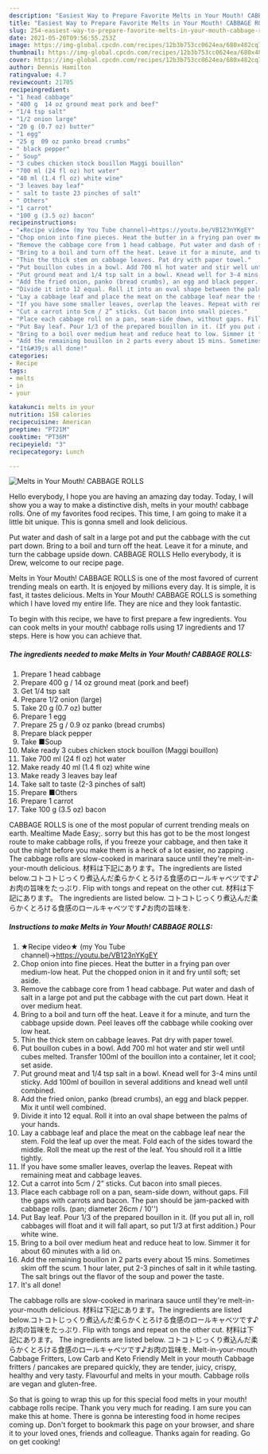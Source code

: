 ```yaml
---
description: "Easiest Way to Prepare Favorite Melts in Your Mouth! CABBAGE ROLLS"
title: "Easiest Way to Prepare Favorite Melts in Your Mouth! CABBAGE ROLLS"
slug: 254-easiest-way-to-prepare-favorite-melts-in-your-mouth-cabbage-rolls
date: 2021-05-20T09:56:55.253Z
image: https://img-global.cpcdn.com/recipes/12b3b753cc0624ea/680x482cq70/melts-in-your-mouth-cabbage-rolls-recipe-main-photo.jpg
thumbnail: https://img-global.cpcdn.com/recipes/12b3b753cc0624ea/680x482cq70/melts-in-your-mouth-cabbage-rolls-recipe-main-photo.jpg
cover: https://img-global.cpcdn.com/recipes/12b3b753cc0624ea/680x482cq70/melts-in-your-mouth-cabbage-rolls-recipe-main-photo.jpg
author: Dennis Hamilton
ratingvalue: 4.7
reviewcount: 21705
recipeingredient:
- "1 head cabbage"
- "400 g  14 oz ground meat pork and beef"
- "1/4 tsp salt"
- "1/2 onion large"
- "20 g (0.7 oz) butter"
- "1 egg"
- "25 g  09 oz panko bread crumbs"
- " black pepper"
- " Soup"
- "3 cubes chicken stock bouillon Maggi bouillon"
- "700 ml (24 fl oz) hot water"
- "40 ml (1.4 fl oz) white wine"
- "3 leaves bay leaf"
- " salt to taste 23 pinches of salt"
- " Others"
- "1 carrot"
- "100 g (3.5 oz) bacon"
recipeinstructions:
- "★Recipe video★ (my You Tube channel)→https://youtu.be/VB123nYKgEY"
- "Chop onion into fine pieces. Heat the butter in a frying pan over medium-low heat. Put the chopped onion in it and fry until soft; set aside."
- "Remove the cabbage core from 1 head cabbage. Put water and dash of salt in a large pot and put the cabbage with the cut part down. Heat it over medium heat."
- "Bring to a boil and turn off the heat. Leave it for a minute, and turn the cabbage upside down. Peel leaves off the cabbage while cooking over low heat."
- "Thin the thick stem on cabbage leaves. Pat dry with paper towel."
- "Put bouillon cubes in a bowl. Add 700 ml hot water and stir well until cubes melted. Transfer 100ml of the bouillon into a container, let it cool; set aside."
- "Put ground meat and 1/4 tsp salt in a bowl. Knead well for 3-4 mins until sticky. Add 100ml of bouillon in several additions and knead well until combined."
- "Add the fried onion, panko (bread crumbs), an egg and black pepper. Mix it until well combined."
- "Divide it into 12 equal. Roll it into an oval shape between the palms of your hands."
- "Lay a cabbage leaf and place the meat on the cabbage leaf near the stem. Fold the leaf up over the meat. Fold each of the sides toward the middle. Roll the meat up the rest of the leaf. You should roll it a little tightly."
- "If you have some smaller leaves, overlap the leaves. Repeat with remaining meat and cabbage leaves."
- "Cut a carrot into 5cm / 2” sticks. Cut bacon into small pieces."
- "Place each cabbage roll on a pan, seam-side down, without gaps. Fill the gaps with carrots and bacon. The pan should be jam-packed with cabbage rolls. (pan; diameter 26cm / 10&#39;&#39;)"
- "Put Bay leaf. Pour 1/3 of the prepared bouillon in it. (If you put all in, roll cabbages will float and it will fall apart, so put 1/3 at first addition.) Pour white wine."
- "Bring to a boil over medium heat and reduce heat to low. Simmer it for about 60 minutes with a lid on."
- "Add the remaining bouillon in 2 parts every about 15 mins. Sometimes skim off the scum. 1 hour later, put 2-3 pinches of salt in it while tasting. The salt brings out the flavor of the soup and power the taste."
- "It&#39;s all done!"
categories:
- Recipe
tags:
- melts
- in
- your

katakunci: melts in your 
nutrition: 158 calories
recipecuisine: American
preptime: "PT21M"
cooktime: "PT36M"
recipeyield: "3"
recipecategory: Lunch

---
```



![Melts in Your Mouth! CABBAGE ROLLS](https://img-global.cpcdn.com/recipes/12b3b753cc0624ea/680x482cq70/melts-in-your-mouth-cabbage-rolls-recipe-main-photo.jpg)

Hello everybody, I hope you are having an amazing day today. Today, I will show you a way to make a distinctive dish, melts in your mouth! cabbage rolls. One of my favorites food recipes. This time, I am going to make it a little bit unique. This is gonna smell and look delicious.

Put water and dash of salt in a large pot and put the cabbage with the cut part down. Bring to a boil and turn off the heat. Leave it for a minute, and turn the cabbage upside down. CABBAGE ROLLS Hello everybody, it is Drew, welcome to our recipe page.

Melts in Your Mouth! CABBAGE ROLLS is one of the most favored of current trending meals on earth. It is enjoyed by millions every day. It is simple, it is fast, it tastes delicious. Melts in Your Mouth! CABBAGE ROLLS is something which I have loved my entire life. They are nice and they look fantastic.


To begin with this recipe, we have to first prepare a few ingredients. You can cook melts in your mouth! cabbage rolls using 17 ingredients and 17 steps. Here is how you can achieve that.

<!--inarticleads1-->

##### The ingredients needed to make Melts in Your Mouth! CABBAGE ROLLS:

1. Prepare 1 head cabbage
1. Prepare 400 g / 14 oz ground meat (pork and beef)
1. Get 1/4 tsp salt
1. Prepare 1/2 onion (large)
1. Take 20 g (0.7 oz) butter
1. Prepare 1 egg
1. Prepare 25 g / 0.9 oz panko (bread crumbs)
1. Prepare  black pepper
1. Take  ■Soup
1. Make ready 3 cubes chicken stock bouillon (Maggi bouillon)
1. Take 700 ml (24 fl oz) hot water
1. Make ready 40 ml (1.4 fl oz) white wine
1. Make ready 3 leaves bay leaf
1. Take  salt to taste (2-3 pinches of salt)
1. Prepare  ■Others
1. Prepare 1 carrot
1. Take 100 g (3.5 oz) bacon


CABBAGE ROLLS is one of the most popular of current trending meals on earth. Mealtime Made Easy;. sorry but this has got to be the most longest route to make cabbage rolls, if you freeze your cabbage, and then take it out the night before you make them is a heck of a lot easier, no zapping . The cabbage rolls are slow-cooked in marinara sauce until they&#39;re melt-in-your-mouth delicious. 材料は下記にあります。The ingredients are listed below.コトコトじっくり煮込んだ柔らかくとろける食感のロールキャベツです♪お肉の旨味をたっぷり. Flip with tongs and repeat on the other cut. 材料は下記にあります。 The ingredients are listed below. コトコトじっくり煮込んだ柔らかくとろける食感のロールキャベツです♪お肉の旨味を. 

<!--inarticleads2-->

##### Instructions to make Melts in Your Mouth! CABBAGE ROLLS:

1. ★Recipe video★ (my You Tube channel)→https://youtu.be/VB123nYKgEY
1. Chop onion into fine pieces. Heat the butter in a frying pan over medium-low heat. Put the chopped onion in it and fry until soft; set aside.
1. Remove the cabbage core from 1 head cabbage. Put water and dash of salt in a large pot and put the cabbage with the cut part down. Heat it over medium heat.
1. Bring to a boil and turn off the heat. Leave it for a minute, and turn the cabbage upside down. Peel leaves off the cabbage while cooking over low heat.
1. Thin the thick stem on cabbage leaves. Pat dry with paper towel.
1. Put bouillon cubes in a bowl. Add 700 ml hot water and stir well until cubes melted. Transfer 100ml of the bouillon into a container, let it cool; set aside.
1. Put ground meat and 1/4 tsp salt in a bowl. Knead well for 3-4 mins until sticky. Add 100ml of bouillon in several additions and knead well until combined.
1. Add the fried onion, panko (bread crumbs), an egg and black pepper. Mix it until well combined.
1. Divide it into 12 equal. Roll it into an oval shape between the palms of your hands.
1. Lay a cabbage leaf and place the meat on the cabbage leaf near the stem. Fold the leaf up over the meat. Fold each of the sides toward the middle. Roll the meat up the rest of the leaf. You should roll it a little tightly.
1. If you have some smaller leaves, overlap the leaves. Repeat with remaining meat and cabbage leaves.
1. Cut a carrot into 5cm / 2” sticks. Cut bacon into small pieces.
1. Place each cabbage roll on a pan, seam-side down, without gaps. Fill the gaps with carrots and bacon. The pan should be jam-packed with cabbage rolls. (pan; diameter 26cm / 10&#39;&#39;)
1. Put Bay leaf. Pour 1/3 of the prepared bouillon in it. (If you put all in, roll cabbages will float and it will fall apart, so put 1/3 at first addition.) Pour white wine.
1. Bring to a boil over medium heat and reduce heat to low. Simmer it for about 60 minutes with a lid on.
1. Add the remaining bouillon in 2 parts every about 15 mins. Sometimes skim off the scum. 1 hour later, put 2-3 pinches of salt in it while tasting. The salt brings out the flavor of the soup and power the taste.
1. It&#39;s all done!


The cabbage rolls are slow-cooked in marinara sauce until they&#39;re melt-in-your-mouth delicious. 材料は下記にあります。The ingredients are listed below.コトコトじっくり煮込んだ柔らかくとろける食感のロールキャベツです♪お肉の旨味をたっぷり. Flip with tongs and repeat on the other cut. 材料は下記にあります。 The ingredients are listed below. コトコトじっくり煮込んだ柔らかくとろける食感のロールキャベツです♪お肉の旨味を. Melt-in-your-mouth Cabbage Fritters, Low Carb and Keto Friendly Melt in your mouth Cabbage fritters / pancakes are prepared quickly, they are tender, juicy, crispy, healthy and very tasty. Flavourful and melts in your mouth. Cabbage rolls are vegan and gluten-free. 

So that is going to wrap this up for this special food melts in your mouth! cabbage rolls recipe. Thank you very much for reading. I am sure you can make this at home. There is gonna be interesting food in home recipes coming up. Don't forget to bookmark this page on your browser, and share it to your loved ones, friends and colleague. Thanks again for reading. Go on get cooking!
